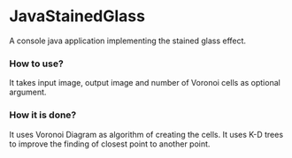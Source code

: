JavaStainedGlass
================

A console java application implementing the stained glass effect.

### How to use?
It takes input image, output image and number of Voronoi cells as optional argument.

### How it is done?
It uses Voronoi Diagram as algorithm of creating the cells. It uses K-D trees to improve the finding of closest point 
to another point. 
